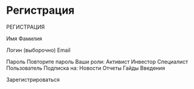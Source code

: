 # Регистрация

РЕГИСТРАЦИЯ

Имя Фамилия

Логин (выборочно) Email

Пароль Повторите пароль
Ваши роли:  Активист Инвестор Специалист  Пользователь
Подписка на:  Новости  Отчеты Гайды  Введения

Зарегистрироваться